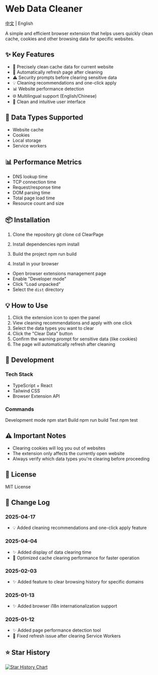 # Web Data Cleaner

[中文](./README.md) | English

A simple and efficient browser extension that helps users quickly clean cache, cookies and other browsing data for specific websites.

## ✨ Key Features

- 🎯 Precisely clean cache data for current website
- 🔄 Automatically refresh page after cleaning
- ⚠️ Security prompts before clearing sensitive data
- 💡 Cleaning recommendations and one-click apply
- 📊 Website performance detection
- 🌐 Multilingual support (English/Chinese)
- 🎨 Clean and intuitive user interface

## 🔧 Data Types Supported

- Website cache
- Cookies
- Local storage
- Service workers

## 📊 Performance Metrics

- DNS lookup time
- TCP connection time
- Request/response time
- DOM parsing time
- Total page load time
- Resource count and size

## 📦 Installation

1. Clone the repository
   git clone
   cd ClearPage

2. Install dependencies
   npm install

3. Build the project
   npm run build

4. Install in your browser

- Open browser extensions management page
- Enable "Developer mode"
- Click "Load unpacked"
- Select the `dist` directory

## 💡 How to Use

1. Click the extension icon to open the panel
2. View cleaning recommendations and apply with one click
3. Select the data types you want to clear
4. Click the "Clear Data" button
5. Confirm the warning prompt for sensitive data (like cookies)
6. The page will automatically refresh after cleaning

## 🔨 Development

### Tech Stack

- TypeScript + React
- Tailwind CSS
- Browser Extension API

### Commands

Development mode
npm start
Build
npm run build
Test
npm test

## ⚠️ Important Notes

- Clearing cookies will log you out of websites
- The extension only affects the currently open website
- Always verify which data types you're clearing before proceeding

## 📝 License

MIT License

## 📅 Change Log

### 2025-04-17

- 💡 Added cleaning recommendations and one-click apply feature

### 2025-04-04

- ✨ Added display of data clearing time
- 🚀 Optimized cache clearing performance for faster operation

### 2025-02-03

- ✨ Added feature to clear browsing history for specific domains

### 2025-01-13

- ✨ Added browser i18n internationalization support

### 2025-01-12

- ✨ Added page performance detection tool
- 🐛 Fixed refresh issue after clearing Service Workers

## ⭐ Star History

[![Star History Chart](https://api.star-history.com/svg?repos=yangyuan-zhen/ClearPage&type=Date)](https://star-history.com/#yangyuan-zhen/ClearPage&Date)
